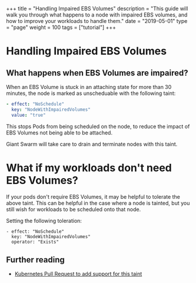 +++
title = "Handling Impaired EBS Volumes"
description = "This guide will walk you through what happens to a node with impaired EBS volumes, and how to improve your workloads to handle them."
date = "2019-05-01"
type = "page"
weight = 100
tags = ["tutorial"]
+++
# Handling Impaired EBS Volumes
## What happens when EBS Volumes are impaired?

When an EBS Volume is stuck in an attaching state for more than 30 minutes,
the node is marked as unscheduable with the following taint:

```yaml
- effect: "NoSchedule"
  key: "NodeWithImpairedVolumes"
  value: "true"
```

This stops Pods from being scheduled on the node, to reduce the impact of
EBS Volumes not being able to be attached.

Giant Swarm will take care to drain and terminate nodes with this taint.

# What if my workloads don't need EBS Volumes?

If your pods don't require EBS Volumes, it may be helpful to tolerate the above taint.
This can be helpful in the case where a node is tainted, but you still wish for
workloads to be scheduled onto that node.

Setting the following toleration:

```
- effect: "NoSchedule"
  key: "NodeWithImpairedVolumes"
  operator: "Exists"
```

## Further reading

- [Kubernetes Pull Request to add support for this taint](https://github.com/kubernetes/kubernetes/pull/55558/files)
